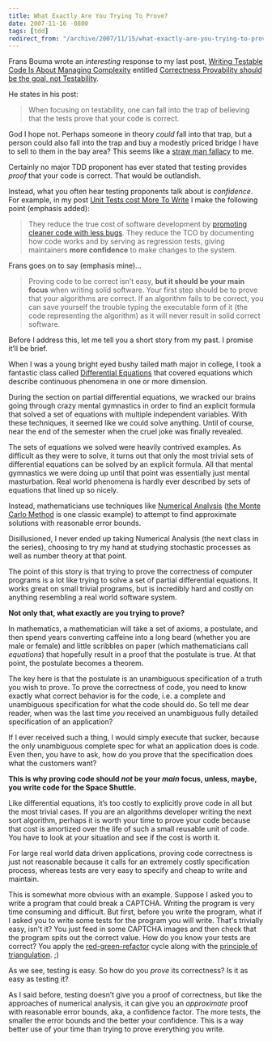 ```yaml
---
title: What Exactly Are You Trying To Prove?
date: 2007-11-16 -0800
tags: [tdd]
redirect_from: "/archive/2007/11/15/what-exactly-are-you-trying-to-prove.aspx/"
---
```


Frans Bouma wrote an *interesting* response to my last post, [Writing
Testable Code Is About Managing
Complexity](https://haacked.com/archive/2007/11/14/writing-testable-code-is-about-managing-complexity.aspx "My Last Post")
entitled [Correctness Provability should be the goal, not
Testability](http://weblogs.asp.net/fbouma/archive/2007/11/14/correctness-provability-should-be-the-goal-not-testability.aspx "Frans talks about code correctness provability").

He states in his post:

> When focusing on testability, one can fall into the trap of believing
> that the tests prove that your code is correct.

God I hope not. Perhaps someone in theory *could* fall into that trap,
but a person could also fall into the trap and buy a modestly priced
bridge I have to sell to them in the bay area? This seems like a [straw
man
fallacy](http://en.wikipedia.org/wiki/Straw_man "Straw Man on Wikipedia")
to me.

Certainly no major TDD proponent has ever stated that testing provides
*proof* that your code is correct. That would be outlandish.

Instead, what you often hear testing proponents talk about is
*confidence*. For example, in my post [Unit Tests cost More To
Write](https://haacked.com/archive/2005/12/06/unit-tests-cost-more-to-write.aspx "Unit tests do cost more to write")
I make the following point (emphasis added):

> They reduce the true cost of software development by [promoting
> cleaner code with less
> bugs](https://haacked.com/archive/2004/12/06/unit-testing-benefits.aspx "Benefits of TDD").
> They reduce the TCO by documenting how code works and by serving as
> regression tests, giving maintainers **more confidence** to make
> changes to the system.

Frans goes on to say (emphasis mine)...

> Proving code to be correct isn’t easy, **but it should be your main
> focus** when writing solid software. Your first step should be to
> prove that your algorithms are correct. If an algorithm fails to be
> correct, you can save yourself the trouble typing the executable form
> of it (the code representing the algorithm) as it will never result in
> solid correct software.

Before I address this, let me tell you a short story from my past. I
promise it’ll be brief.

When I was a young bright eyed bushy tailed math major in college, I
took a fantastic class called [Differential
Equations](http://en.wikipedia.org/wiki/Differential_equation "Differential Equations on Wikipedia")
that covered equations which describe continuous phenomena in one or
more dimension.

During the section on partial differential equations, we wracked our
brains going through crazy mental gymnastics in order to find an
explicit formula that solved a set of equations with multiple
independent variables. With these techniques, it seemed like we could
solve anything. Until of course, near the end of the semester when the
cruel joke was finally revealed.

The sets of equations we solved were heavily contrived examples. As
difficult as they were to solve, it turns out that only the most trivial
sets of differential equations can be solved by an explicit formula. All
that mental gymnastics we were doing up until that point was essentially
just mental masturbation. Real world phenomena is hardly ever described
by sets of equations that lined up so nicely.

Instead, mathematicians use techniques like [Numerical
Analysis](http://en.wikipedia.org/wiki/Numerical_methods "Numerical Analysis")
([the Monte Carlo
Method](http://en.wikipedia.org/wiki/Monte_Carlo_method "Monte Carlo Method on Wikipedia")
is one classic example) to attempt to find approximate solutions with
reasonable error bounds.

Disillusioned, I never ended up taking Numerical Analysis (the next
class in the series), choosing to try my hand at studying stochastic
processes as well as number theory at that point.

The point of this story is that trying to prove the correctness of
computer programs is a lot like trying to solve a set of partial
differential equations. It works great on small trivial programs, but is
incredibly hard and costly on anything resembling a real world software
system.

**Not only that, what exactly are you trying to prove?**

In mathematics, a mathematician will take a set of axioms, a postulate,
and then spend years converting caffeine into a long beard (whether you
are male or female) and little scribbles on paper (which mathematicians
call *equations*) that hopefully result in a proof that the postulate is
true. At that point, the postulate becomes a theorem.

The key here is that the postulate is an unambiguous specification of a
truth you wish to prove. To prove the correctness of code, you need to
know exactly what correct behavior is for the code, i.e. a complete and
unambiguous specification for what the code should do. So tell me dear
reader, when was the last time *you* received an unambiguous fully
detailed specification of an application?

If I ever received such a thing, I would simply execute that sucker,
because the only unambiguous complete spec for what an application does
is code. Even then, you have to ask, how do you prove that the
specification does what the customers want?

**This is why proving code should *not* be your *main* focus, unless,
maybe, you write code for the Space Shuttle.**

Like differential equations, it’s too costly to explicitly prove code in
all but the most trivial cases. If you are an algorithms developer
writing the next sort algorithm, perhaps it is worth your time to prove
your code because that cost is amortized over the life of such a small
reusable unit of code. You have to look at your situation and see if the
cost is worth it.

For large real world data driven applications, proving code correctness
is just not reasonable because it calls for an extremely costly
specification process, whereas tests are very easy to specify and cheap
to write and maintain.

This is somewhat more obvious with an example. Suppose I asked you to
write a program that could break a CAPTCHA. Writing the program is very
time consuming and difficult. But first, before you write the program,
what if I asked you to write some tests for the program you will write.
That's trivially easy, isn't it? You just feed in some CAPTCHA images
and then check that the program spits out the correct value. How do you
know your tests are correct? You apply the
[red-green-refactor](http://codebetter.com/blogs/scott.bellware/archive/2005/11/22/134954.aspx "Red-Green-Refactor")
cycle along with the [principle of
triangulation](https://haacked.com/archive/2007/03/12/who-tests-the-tests.aspx "Who Tests the tests").
;)

As we see, testing is easy. So how do you *prove* its correctness? Is it
as easy as testing it?

As I said before, testing doesn’t give you a proof of correctness, but
like the approaches of numerical analysis, it can give you an
*approximate* proof with reasonable error bounds, aka, a confidence
factor. The more tests, the smaller the error bounds and the better your
confidence. This is a way better use of your time than trying to prove
everything you write.

